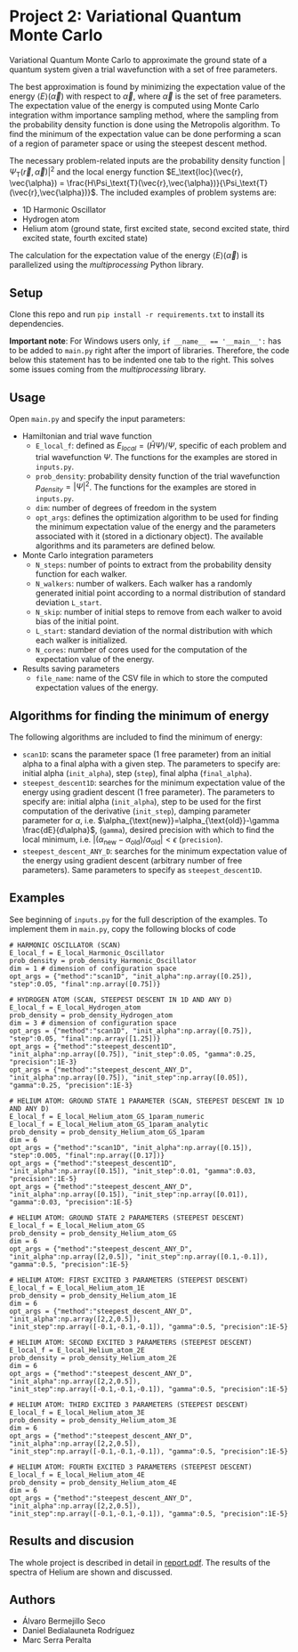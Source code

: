 # Project 2: Variational Quantum Monte Carlo

Variational Quantum Monte Carlo to approximate the ground state of a quantum system given a trial wavefunction with a set of free parameters. 

The best approximation is found by minimizing the expectation value of the energy $\langle E\rangle (\vec{\alpha})$ with respect to $\vec{\alpha}$, where $\vec{\alpha}$ is the set of free parameters. The expectation value of the energy is computed using Monte Carlo integration withm importance sampling method, where the sampling from the probability density function is done using the Metropolis algorithm. To find the minimum of the expectation value can be done performing a scan of a region of parameter space or using the steepest descent method.

The necessary problem-related inputs are the probability density function $|\Psi_\text{T}(\vec{r},\vec{\alpha})|^2$ and the local energy function $E_\text{loc}(\vec{r}, \vec{\alpha}) = \frac{H\Psi_\text{T}(\vec{r},\vec{\alpha})}{\Psi_\text{T}(\vec{r},\vec{\alpha})}$. The included examples of problem systems are:

- 1D Harmonic Oscillator
- Hydrogen atom
- Helium atom (ground state, first excited state, second excited state, third excited state, fourth excited state)

The calculation for the expectation value of the energy $\langle E\rangle (\vec{\alpha})$ is parallelized using the _multiprocessing_ Python library. 

## Setup

Clone this repo and run `pip install -r requirements.txt` to install its dependencies.

**Important note**: For Windows users only, `if __name__ == '__main__':` has to be added to `main.py` right after the import of libraries. Therefore, the code below this statement has to be indented one tab to the right. This solves some issues coming from the _multiprocessing_ library.

## Usage

Open `main.py` and specify the input parameters:

- Hamiltonian and trial wave function
    - `E_local_f`: defined as $E_{local} = (\hat{H}\Psi)/\Psi$, specific of each problem and trial wavefunction $\Psi$. The functions for the examples are stored in `inputs.py`. 
    - `prob_density`: probability density function of the trial wavefunction $p_{density} = |\Psi|^2$. The functions for the examples are stored in `inputs.py`. 
    - `dim`: number of degrees of freedom in the system
    - `opt_args`: defines the optimization algorithm to be used for finding the minimum expectation value of the energy and the parameters associated with it (stored in a dictionary object). The available algorithms and its parameters are defined below.
- Monte Carlo integration parameters
    - `N_steps`: number of points to extract from the probability density function for each walker.
    - `N_walkers`: number of walkers. Each walker has a randomly generated initial point according to a normal distribution of standard deviation `L_start`.
    - `N_skip`: number of initial steps to remove from each walker to avoid bias of the initial point.
    - `L_start`: standard deviation of the normal distribution with which each walker is initialized.
    - `N_cores`: number of cores used for the computation of the expectation value of the energy.
- Results saving parameters
    - `file_name`: name of the CSV file in which to store the computed expectation values of the energy.

## Algorithms for finding the minimum of energy

The following algorithms are included to find the minimum of energy:

- `scan1D`: scans the parameter space (1 free parameter) from an initial alpha to a final alpha with a given step. The parameters to specify are: initial alpha (`init_alpha`), step (`step`), final alpha (`final_alpha`).
- `steepest_descent1D`: searches for the minimum expectation value of the energy using gradient descent (1 free parameter). The parameters to specify are: initial alpha (`init_alpha`), step to be used for the first computation of the derivative (`init_step`), damping parameter parameter for $\alpha$, i.e. $\alpha_{\text{new}}=\alpha_{\text{old}}-\gamma \frac{dE}{d\alpha}$, (`gamma`), desired precision with which to find the local minimum, i.e. $|(\alpha_{\text{new}} - \alpha_{\text{old}}) / \alpha_{\text{old}}| < \epsilon$ (`precision`). 
- `steepest_descent_ANY_D`: searches for the minimum expectation value of the energy using gradient descent (arbitrary number of free parameters). Same parameters to specify as `steepest_descent1D`. 

## Examples 

See beginning of `inputs.py` for the full description of the examples. To implement them in `main.py`, copy the following blocks of code

```
# HARMONIC OSCILLATOR (SCAN)
E_local_f = E_local_Harmonic_Oscillator
prob_density = prob_density_Harmonic_Oscillator
dim = 1 # dimension of configuration space
opt_args = {"method":"scan1D", "init_alpha":np.array([0.25]), "step":0.05, "final":np.array([0.75])}

# HYDROGEN ATOM (SCAN, STEEPEST DESCENT IN 1D AND ANY D)
E_local_f = E_local_Hydrogen_atom
prob_density = prob_density_Hydrogen_atom
dim = 3 # dimension of configuration space
opt_args = {"method":"scan1D", "init_alpha":np.array([0.75]), "step":0.05, "final":np.array([1.25])}
opt_args = {"method":"steepest_descent1D", "init_alpha":np.array([0.75]), "init_step":0.05, "gamma":0.25, "precision":1E-3}
opt_args = {"method":"steepest_descent_ANY_D", "init_alpha":np.array([0.75]), "init_step":np.array([0.05]), "gamma":0.25, "precision":1E-3}

# HELIUM ATOM: GROUND STATE 1 PARAMETER (SCAN, STEEPEST DESCENT IN 1D AND ANY D)
E_local_f = E_local_Helium_atom_GS_1param_numeric
E_local_f = E_local_Helium_atom_GS_1param_analytic
prob_density = prob_density_Helium_atom_GS_1param
dim = 6
opt_args = {"method":"scan1D", "init_alpha":np.array([0.15]), "step":0.005, "final":np.array([0.17])}
opt_args = {"method":"steepest_descent1D", "init_alpha":np.array([0.15]), "init_step":0.01, "gamma":0.03, "precision":1E-5}
opt_args = {"method":"steepest_descent_ANY_D", "init_alpha":np.array([0.15]), "init_step":np.array([0.01]), "gamma":0.03, "precision":1E-5}

# HELIUM ATOM: GROUND STATE 2 PARAMETERS (STEEPEST DESCENT)
E_local_f = E_local_Helium_atom_GS
prob_density = prob_density_Helium_atom_GS
dim = 6
opt_args = {"method":"steepest_descent_ANY_D", "init_alpha":np.array([2,0.5]), "init_step":np.array([0.1,-0.1]), "gamma":0.5, "precision":1E-5}

# HELIUM ATOM: FIRST EXCITED 3 PARAMETERS (STEEPEST DESCENT)
E_local_f = E_local_Helium_atom_1E
prob_density = prob_density_Helium_atom_1E
dim = 6
opt_args = {"method":"steepest_descent_ANY_D", "init_alpha":np.array([2,2,0.5]), "init_step":np.array([-0.1,-0.1,-0.1]), "gamma":0.5, "precision":1E-5}

# HELIUM ATOM: SECOND EXCITED 3 PARAMETERS (STEEPEST DESCENT)
E_local_f = E_local_Helium_atom_2E
prob_density = prob_density_Helium_atom_2E
dim = 6
opt_args = {"method":"steepest_descent_ANY_D", "init_alpha":np.array([2,2,0.5]), "init_step":np.array([-0.1,-0.1,-0.1]), "gamma":0.5, "precision":1E-5}

# HELIUM ATOM: THIRD EXCITED 3 PARAMETERS (STEEPEST DESCENT)
E_local_f = E_local_Helium_atom_3E
prob_density = prob_density_Helium_atom_3E
dim = 6
opt_args = {"method":"steepest_descent_ANY_D", "init_alpha":np.array([2,2,0.5]), "init_step":np.array([-0.1,-0.1,-0.1]), "gamma":0.5, "precision":1E-5}

# HELIUM ATOM: FOURTH EXCITED 3 PARAMETERS (STEEPEST DESCENT)
E_local_f = E_local_Helium_atom_4E
prob_density = prob_density_Helium_atom_4E
dim = 6
opt_args = {"method":"steepest_descent_ANY_D", "init_alpha":np.array([2,2,0.5]), "init_step":np.array([-0.1,-0.1,-0.1]), "gamma":0.5, "precision":1E-5}
```

## Results and discusion

The whole project is described in detail in [report.pdf](https://github.com/abermejillo/variational_QMonteCarlo/blob/40cf9892ab1150e591f16fd2642e5f0dcf75af05/report.pdf). The results of the spectra of Helium are shown and discussed.

## Authors 
- Álvaro Bermejillo Seco
- Daniel Bedialauneta Rodríguez
- Marc Serra Peralta
